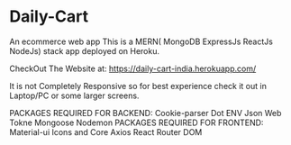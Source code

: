 # Daily-Cart
An ecommerce web app
This is a MERN( MongoDB ExpressJs ReactJs NodeJs) stack app deployed on Heroku.

CheckOut The Website at: https://daily-cart-india.herokuapp.com/

It is not Completely Responsive so for best experience check it out in Laptop/PC or some larger screens.

PACKAGES REQUIRED FOR BACKEND:
Cookie-parser
Dot ENV
Json Web Tokne
Mongoose
Nodemon
PACKAGES REQUIRED FOR FRONTEND:
Material-ui Icons and Core
Axios
React Router DOM
